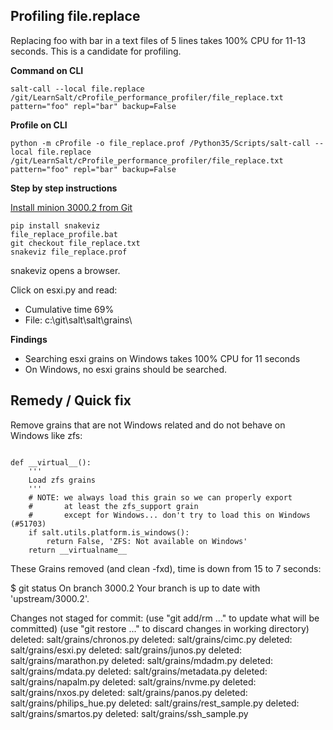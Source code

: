 ## Profiling   file.replace 

Replacing foo with bar in a text files of 5 lines takes 100% CPU for 11-13 seconds.
This is a candidate for profiling.

**Command on CLI**

    salt-call --local file.replace /git/LearnSalt/cProfile_performance_profiler/file_replace.txt pattern="foo" repl="bar" backup=False

**Profile on CLI**

    python -m cProfile -o file_replace.prof /Python35/Scripts/salt-call --local file.replace /git/LearnSalt/cProfile_performance_profiler/file_replace.txt pattern="foo" repl="bar" backup=False

**Step by step instructions**

[Install minion 3000.2 from Git](https://github.com/markuskramerIgitt/LearnSalt)

    pip install snakeviz
    file_replace_profile.bat
    git checkout file_replace.txt
    snakeviz file_replace.prof

snakeviz opens a browser.

Click on esxi.py and read:
- Cumulative time 69%
- File: c:\git\salt\salt\grains\

**Findings**
- Searching esxi grains on Windows takes 100% CPU for 11 seconds
- On Windows, no esxi grains should be searched.

## Remedy / Quick fix

Remove grains that are not Windows related and do not behave on Windows like zfs:

```

def __virtual__():
    '''
    Load zfs grains
    '''
    # NOTE: we always load this grain so we can properly export
    #       at least the zfs_support grain
    #       except for Windows... don't try to load this on Windows (#51703)
    if salt.utils.platform.is_windows():
        return False, 'ZFS: Not available on Windows'
    return __virtualname__

```

These Grains removed (and clean -fxd), time is down from 15 to 7 seconds:

$ git status
On branch 3000.2
Your branch is up to date with 'upstream/3000.2'.

Changes not staged for commit:
  (use "git add/rm <file>..." to update what will be committed)
  (use "git restore <file>..." to discard changes in working directory)
        deleted:    salt/grains/chronos.py
        deleted:    salt/grains/cimc.py
        deleted:    salt/grains/esxi.py
        deleted:    salt/grains/junos.py
        deleted:    salt/grains/marathon.py
        deleted:    salt/grains/mdadm.py
        deleted:    salt/grains/mdata.py
        deleted:    salt/grains/metadata.py
        deleted:    salt/grains/napalm.py
        deleted:    salt/grains/nvme.py
        deleted:    salt/grains/nxos.py
        deleted:    salt/grains/panos.py
        deleted:    salt/grains/philips_hue.py
        deleted:    salt/grains/rest_sample.py
        deleted:    salt/grains/smartos.py
        deleted:    salt/grains/ssh_sample.py

```